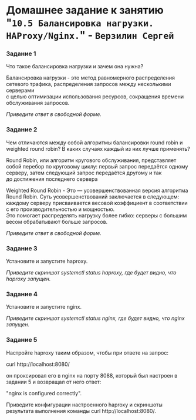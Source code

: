 # Домашнее задание к занятию "`10.5 Балансировка нагрузки. HAProxy/Nginx.`" - `Верзилин Сергей`

### Задание 1

  Что такое балансировка нагрузки и зачем она нужна?

Балансировка нагрузки - это метод равномерного распределения сетевого трафика, распределения запросов между несколькими серверами  
с целью оптимизации использования ресурсов, сокращения времени обслуживания запросов.    

*Приведите ответ в свободной форме.*

  

### Задание 2

  Чем отличаются между собой алгоритмы балансировки round robin и weighted round robin? В каких случаях каждый из них лучше применять?

Round Robin, или алгоритм кругового обслуживания, представляет собой перебор по круговому циклу: первый запрос передаётся одному   
серверу, затем следующий запрос передаётся другому и так до достижения последнего сервера

Weighted Round Robin - Это — усовершенствованная версия алгоритма Round Robin. Суть усовершенствований заключается в следующем:  
 каждому серверу присваивается весовой коэффициент в соответствии с его производительностью и мощностью.  
Это помогает распределять нагрузку более гибко: серверы с большим весом обрабатывают больше запросов.

*Приведите ответ в свободной форме.*
  
  


### Задание 3

  Установите и запустите haproxy.

*Приведите скриншот systemctl status haproxy, где будет видно, что haproxy запущен.*



### Задание 4

  Установите и запустите nginx.

*Приведите скриншот systemctl status nginx, где будет видно, что nginx запущен.*



### Задание 5

Настройте haproxy таким образом, чтобы при ответе на запрос:

curl http://localhost:8080/

он проксировал его в nginx на порту 8088, который был настроен в задании 5 и возвращал от него ответ:

"nginx is configured correctly".

Приведите конфигурации настроенного haproxy и скриншоты результата выполнения команды curl http://localhost:8080/.
